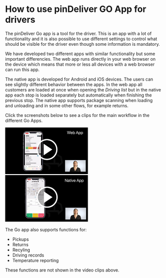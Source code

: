 # How to use pinDeliver GO App for drivers

The pinDeliver Go app is a tool for the driver. This is an app with a lot of functionality and it is also possible to use different settings to control what should be visible for the driver even though some information is mandatory.

We have developed two different apps with similar functionality but some important differencies. The web app runs directly in your web browser on the device which means that more or less all devices with a web browser can run this app.

The native app is developed for Android and iOS devices. The users can see slightly different behavior between the apps. In the web app all customers are loaded at once when opening the *Driving list* but in the native app each stop is loaded separately but automatically when finishing the previous stop. The native app supports package scanning when loading and unloading and in some other flows, for example returns.

Click the screenshots below to see a clips for the main workflow in the different Go Apps.

<p float="right">
<a href="https://youtu.be/tRH7dmEi-X0" target="_blank">
<img alt="Go App Web" src="/images/go_app_web_movieclip_screenshot.png" height="150">
</a>
<a href="https://youtu.be/wSbx6dpNieA" target="_blank">
<img alt="Go App Native" src="/images/go_app_native_movieclip_screenshot.png" height="150">
</a>
</p>

The Go app also supports functions for:
* Pickups
* Returns
* Recyling
* Driving records
* Temperature reporting

These functions are not shown in the video clips above.

